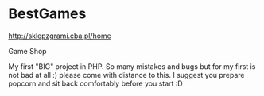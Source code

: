 # BestGames

http://sklepzgrami.cba.pl/home

Game Shop

My first "BIG" project in PHP.
So many mistakes and bugs but for my first is not bad at all :)
please come with distance to this.
I suggest you prepare popcorn and sit back comfortably before you start :D
